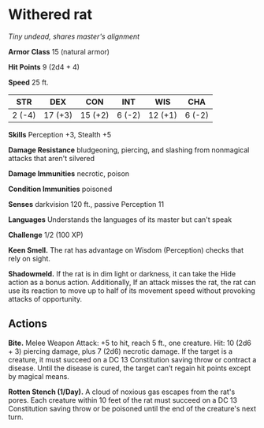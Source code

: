 # Withered rat
*Tiny undead, shares master's alignment*

**Armor Class** 15 (natural armor)

**Hit Points** 9 (2d4 + 4)

**Speed** 25 ft.

**STR**|**DEX**|**CON**|**INT**|**WIS**|**CHA**
-------|-------|-------|-------|-------|-------
2 (-4) |17 (+3)|15 (+2)|6 (-2) |12 (+1)|6 (-2)

**Skills** Perception +3, Stealth +5

**Damage Resistance** bludgeoning, piercing, and slashing from nonmagical attacks that aren't silvered

**Damage Immunities** necrotic, poison

**Condition Immunities** poisoned

**Senses** darkvision 120 ft., passive Perception 11

**Languages** Understands the languages of its master but can't speak

**Challenge** 1/2 (100 XP)

**Keen Smell.** The rat has advantage on Wisdom (Perception) checks that rely on sight.

**Shadowmeld.** If the rat is in dim light or darkness, it can take the Hide action as a bonus action. Additionally, If an attack misses the rat, the rat can use its reaction to move up to half of its movement speed without provoking attacks of opportunity.

## Actions
**Bite.** Melee Weapon Attack: +5 to hit, reach 5 ft., one creature. Hit: 10 (2d6 + 3) piercing damage, plus 7 (2d6) necrotic damage. If the target is a creature, it must succeed on a DC 13 Constitution saving throw or contract a disease. Until the disease is cured, the target can’t regain hit points except by magical means.

**Rotten Stench (1/Day).** A cloud of noxious gas escapes from the rat's pores. Each creature within 10 feet of the rat must succeed on a DC 13 Constitution saving throw or be poisoned until the end of the creature's next turn.
